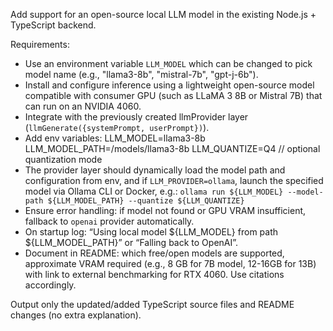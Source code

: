 Add support for an open-source local LLM model in the existing Node.js + TypeScript backend.

Requirements:
- Use an environment variable `LLM_MODEL` which can be changed to pick model name (e.g., "llama3-8b", "mistral-7b", "gpt-j-6b").
- Install and configure inference using a lightweight open-source model compatible with consumer GPU (such as LLaMA 3 8B or Mistral 7B) that can run on an NVIDIA 4060.
- Integrate with the previously created llmProvider layer (`llmGenerate({systemPrompt, userPrompt})`).
- Add env variables:
    LLM_MODEL=llama3-8b
    LLM_MODEL_PATH=/models/llama3-8b
    LLM_QUANTIZE=Q4 // optional quantization mode
- The provider layer should dynamically load the model path and configuration from env, and if `LLM_PROVIDER=ollama`, launch the specified model via Ollama CLI or Docker, e.g.:
`ollama run ${LLM_MODEL} --model-path ${LLM_MODEL_PATH} --quantize ${LLM_QUANTIZE}`
- Ensure error handling: if model not found or GPU VRAM insufficient, fallback to `openai` provider automatically.
- On startup log: “Using local model ${LLM_MODEL} from path ${LLM_MODEL_PATH}” or “Falling back to OpenAI”.
- Document in README: which free/open models are supported, approximate VRAM required (e.g., 8 GB for 7B model, 12-16GB for 13B) with link to external benchmarking for RTX 4060. Use citations accordingly.

Output only the updated/added TypeScript source files and README changes (no extra explanation).
